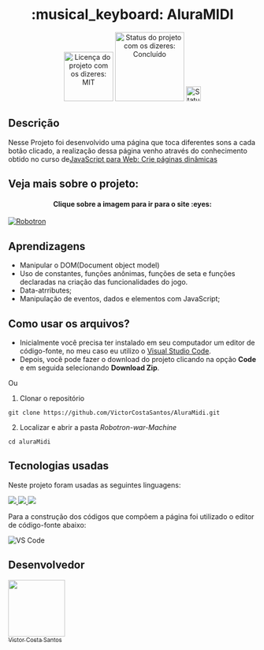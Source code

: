 <h1 align="center">:musical_keyboard: AluraMIDI</h1>

<div>
  <p align="center">
    <img  style="width:100px" alt="Licença do projeto com os dizeres: MIT" src="https://img.shields.io/github/license/RodrigoHarder/numero-secreto-reconhecimento-voz.svg">
    <img  style="width:140px" alt="Status do projeto com os dizeres: Concluído" src="https://img.shields.io/static/v1?label=Status&message=Concluído &color=green">
    <img style="width:30px" alt="Status do projeto com os dizeres: Concluído" src="https://cdn-icons-png.flaticon.com/512/1721/1721539.png">
    
  </p>
</div>

## **Descrição**

Nesse Projeto foi desenvolvido uma página que toca diferentes sons a cada botão clicado, a realização dessa página venho através do conhecimento obtido no curso de[JavaScript para Web: Crie páginas dinâmicas](https://cursos.alura.com.br/course/javascript-web-paginas-dinamicas) 

## Veja mais sobre o projeto:

  <h4 align="center"> <b>Clique sobre a imagem para ir para o site </b>:eyes:  
  </h4>
  <a href = "https://robotron-war-machine.vercel.app/"><img alt="Robotron" src="https://i.imgur.com/dnKiVWz.png"></a>


</hr>

## **Aprendizagens** 

- Manipular o DOM(Document object model)
- Uso de constantes, funções anônimas, funções de seta e funções declaradas na criação das funcionalidades do jogo.
- Data-atrributes;
- Manipulação de eventos, dados e elementos com JavaScript;


## **Como usar os arquivos?**

- Inicialmente você precisa ter instalado em seu computador um editor de código-fonte, no meu caso eu utilizo o [Visual Studio Code](https://code.visualstudio.com/download). 
- Depois, você pode fazer o download do projeto clicando na opção **Code** e em seguida selecionando **Download Zip**.

Ou

1. Clonar o repositório

```
git clone https://github.com/VictorCostaSantos/AluraMidi.git
```
2. Localizar e abrir a pasta *Robotron-war-Machine*

```
cd aluraMidi
```

## **Tecnologias usadas**

Neste projeto foram usadas as seguintes linguagens:


  <a href="https://developer.mozilla.org/pt-BR/docs/Web/HTML">
    <img src="https://skillicons.dev/icons?i=html"/>
  </a>
   <a href="https://developer.mozilla.org/pt-BR/docs/Web/CSS">
    <img src="https://skillicons.dev/icons?i=css"/>
  </a>
   <a href="https://developer.mozilla.org/pt-BR/docs/Web/JavaScript">
    <img src="https://skillicons.dev/icons?i=javascript"/>
  </a>


Para a construção dos códigos que compõem a página foi utilizado o editor de código-fonte abaixo:

<img  alt="VS Code" src="https://img.shields.io/badge/Visual%20Studio%20Code-0078d7.svg?style=for-the-badge&logo=visual-studio-code&logoColor=white">

## Desenvolvedor

[<img src="https://avatars.githubusercontent.com/u/91506513?v=4" width=115><br><sub>Victor Costa Santos</sub>](https://github.com/VictorCostaSantos)

